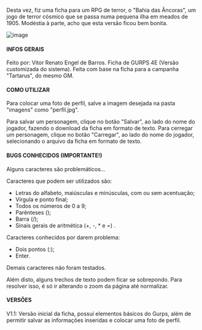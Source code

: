 Desta vez, fiz uma ficha para um RPG de terror, o "Bahia das Âncoras", um jogo de terror cósmico que se passa numa pequena ilha em meados de 1905. Modéstia à parte, acho que esta versão ficou bem bonita.

![image](https://github.com/ViitorEngel/Ficha-GURPS-Terror/assets/124899227/cbb1a51d-12ae-4f86-9977-960444c89b47)


#### INFOS GERAIS 
Feito por: Vitor Renato Engel de Barros.
Ficha de GURPS 4E (Versão customizada do sistema).
Feita com base na ficha para a campanha "Tartarus", do mesmo GM.

#### COMO UTILIZAR
Para colocar uma foto de perfil, salve a imagem desejada na pasta "imagens" como "perfil.jpg".

Para salvar um personagem, clique no botão "Salvar", ao lado do nome do jogador, fazendo o download da ficha em formato de texto.
Para cerregar um personagem, clique no botão "Carregar", ao lado do nome do jogador, selecionando o arquivo da ficha em formato de texto.

#### BUGS CONHECIDOS (IMPORTANTE!)
Alguns caracteres são problemáticos...

Caracteres que podem ser utilizados são:
- Letras do alfabeto, maiúsculas e minúsculas, com ou sem acentuação;
- Vírgula e ponto final;
- Todos os números de 0 a 9;
- Parênteses ();
- Barra (/);
- Sinais gerais de aritmética (+, -, * e =) .

Caracteres conhecidos por darem problema:
- Dois pontos (:);
- Enter.

Demais caracteres não foram testados.

Além disto, alguns trechos de texto podem ficar se sobrepondo. Para resolver isso, é só ir alterando o zoom da página até normalizar.

#### VERSÕES
V1.1: Versão inicial da ficha, possuí elementos básicos do Gurps, além de permitir salvar as informações inseridas e colocar uma foto de perfil.
